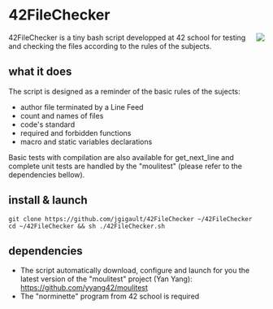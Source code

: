 # 42FileChecker

<img style="float:right;" src="http://i.imgur.com/6pC7t9P.png" />42FileChecker is a tiny bash script developped at 42 school for testing and checking the files according to the rules of the subjects.

## what it does
The script is designed as a reminder of the basic rules of the sujects:
* author file terminated by a Line Feed
* count and names of files
* code's standard
* required and forbidden functions
* macro and static variables declarations

Basic tests with compilation are also available for get_next_line and complete unit tests are handled by the "moulitest" (please refer to the dependencies bellow).

## install & launch
	git clone https://github.com/jgigault/42FileChecker ~/42FileChecker
	cd ~/42FileChecker && sh ./42FileChecker.sh

## dependencies
* The script automatically download, configure and launch for you the latest version of the "moulitest" project (Yan Yang): https://github.com/yyang42/moulitest
* The "norminette" program from 42 school is required